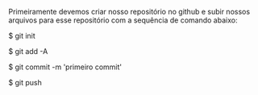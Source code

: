 Primeiramente devemos criar nosso repositório no github e 
subir nossos arquivos para esse repositório com a sequência de comando abaixo:

$ git init

$ git add -A

$ git commit -m 'primeiro commit'

$ git push

